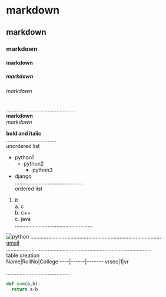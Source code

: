 # markdown
## markdown  
### markdown  
#### markdown  
##### markdown  
###### markdown  
...............................................  
**markdown**  
*markdown*  

**bold and italic**  
..................................  
unordered list    
  - python1  
    - python2  
      - python3  
 - django  
 ..............................................  
 ordered list    
 1. it  
  a. c  
  b. c++  
  c. java  
 ....................................................  

![python](https://banner2.cleanpng.com/20180825/box/kisspng-python-programming-language-computer-programming-c-hanuman-png-transparent-images-free-download-clip-5b814ed3233799.3867698615352009791443.jpg)
........................................................................................   
[gmail](https://www.google.com/search?q=python+logo&rlz=1C1CHBD_enIN770IN770&tbm=isch&source=iu&ictx=1&fir=k6ZGA6noS202IM%252CZIk6oEy_LSc-sM%252C_&vet=1&usg=AI4_-kQ9Tz8yk7ThhRW4D48jbjP_7_9StQ&sa=X&ved=2ahUKEwjThaC7tOHuAhUJfX0KHfZJCRkQ9QF6BAgREAE&biw=1536&bih=750#imgrc=ytRHzuYcoHbKcM)  
..................................................................................................  
table creation  
Name|RollNo|College
----|------|-------
vrsec|1|vr  

...........................................  
~~~python  
def sum(a,b):  
  return a+b  
  
~~~  

